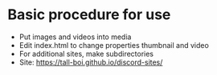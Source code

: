 # Basic procedure for use
- Put images and videos into media
- Edit index.html to change properties thumbnail and video
- For additional sites, make subdirectories
- Site: https://tall-boi.github.io/discord-sites/
